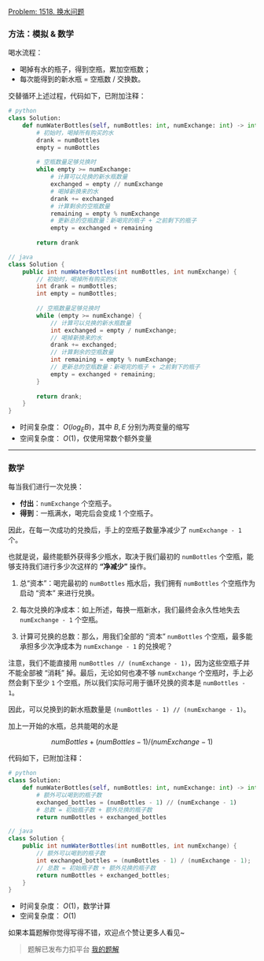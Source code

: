[Problem: 1518. 换水问题](https://leetcode.cn/problems/water-bottles/description/)

### 方法：模拟 & 数学

喝水流程：

- 喝掉有水的瓶子，得到空瓶，累加空瓶数；
- 每次能得到的新水瓶 = 空瓶数 / 交换数。

交替循环上述过程，代码如下，已附加注释：

```Python
# python
class Solution:
    def numWaterBottles(self, numBottles: int, numExchange: int) -> int:
        # 初始时，喝掉所有购买的水
        drank = numBottles
        empty = numBottles
        
        # 空瓶数量足够兑换时
        while empty >= numExchange:
            # 计算可以兑换的新水瓶数量
            exchanged = empty // numExchange
            # 喝掉新换来的水
            drank += exchanged
            # 计算剩余的空瓶数量
            remaining = empty % numExchange
            # 更新总的空瓶数量：新喝完的瓶子 + 之前剩下的瓶子
            empty = exchanged + remaining
            
        return drank
```

```Java
// java
class Solution {
    public int numWaterBottles(int numBottles, int numExchange) {
        // 初始时，喝掉所有购买的水
        int drank = numBottles;
        int empty = numBottles;
        
        // 空瓶数量足够兑换时
        while (empty >= numExchange) {
            // 计算可以兑换的新水瓶数量
            int exchanged = empty / numExchange;
            // 喝掉新换来的水
            drank += exchanged;
            // 计算剩余的空瓶数量
            int remaining = empty % numExchange;
            // 更新总的空瓶数量：新喝完的瓶子 + 之前剩下的瓶子
            empty = exchanged + remaining;
        }
            
        return drank;
    }
}
```

- 时间复杂度： $O(log_E{B})$，其中 $B,E$ 分别为两变量的缩写
- 空间复杂度： $O(1)$，仅使用常数个额外变量

---

### 数学

每当我们进行一次兑换：

- **付出**：`numExchange` 个空瓶子。
- **得到**：一瓶满水，喝完后会变成 $1$ 个空瓶子。

因此，在每一次成功的兑換后，手上的空瓶子数量净减少了 `numExchange - 1` 个。

也就是说，最终能额外获得多少瓶水，取决于我们最初的 `numBottles` 个空瓶，能够支持我们进行多少次这样的 **“净减少”** 操作。

1. 总“资本”：喝完最初的 `numBottles` 瓶水后，我们拥有 `numBottles` 个空瓶作为启动 “资本” 来进行兑换。

2. 每次兑换的净成本：如上所述，每换一瓶新水，我们最终会永久性地失去 `numExchange - 1` 个空瓶。

3. 计算可兑换的总数：那么，用我们全部的 “资本” `numBottles` 个空瓶，最多能承担多少次净成本为 `numExchange - 1` 的兑换呢？

注意，我们不能直接用 `numBottles // (numExchange - 1)`，因为这些空瓶子并不能全部被 “消耗” 掉。最后，无论如何也凑不够 `numExchange` 个空瓶时，手上必然会剩下至少 `1` 个空瓶，所以我们实际可用于循环兑换的资本是 `numBottles - 1`。

因此，可以兑换到的新水瓶数量是 `(numBottles - 1) // (numExchange - 1)`。

加上一开始的水瓶，总共能喝的水是

$$
numBottles + (numBottles - 1) / (numExchange - 1)
$$

代码如下，已附加注释：

```Python
# python
class Solution:
    def numWaterBottles(self, numBottles: int, numExchange: int) -> int:
        # 额外可以喝到的瓶子数
        exchanged_bottles = (numBottles - 1) // (numExchange - 1)
        # 总数 = 初始瓶子数 + 额外兑换的瓶子数
        return numBottles + exchanged_bottles
```

```Java
// java
class Solution {
    public int numWaterBottles(int numBottles, int numExchange) {
        // 额外可以喝到的瓶子数
        int exchanged_bottles = (numBottles - 1) / (numExchange - 1);
        // 总数 = 初始瓶子数 + 额外兑换的瓶子数
        return numBottles + exchanged_bottles;
    }
}
```

- 时间复杂度： $O(1)$，数学计算
- 空间复杂度： $O(1)$

如果本篇题解你觉得写得不错，欢迎点个赞让更多人看见~

> 题解已发布力扣平台 [我的题解](https://leetcode.cn/problems/water-bottles/solutions/3796246/shuang-jie-xun-huan-mo-ni-shu-xue-ji-sua-z1us/)
